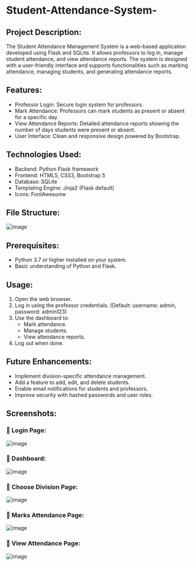 # Student-Attendance-System-
## Project Description:
The Student Attendance Management System is a web-based application developed using Flask and SQLite. It allows professors to log in, manage student attendance, and view attendance reports. The system is designed with a user-friendly interface and supports functionalities such as marking attendance, managing students, and generating attendance reports.
## Features:
- Professor Login: Secure login system for professors.
- Mark Attendance: Professors can mark students as present or absent for a specific day.
- View Attendance Reports: Detailed attendance reports showing the number of days students were present or absent.
- User Interface: Clean and responsive design powered by Bootstrap.
## Technologies Used:
- Backend: Python Flask framework
- Frontend: HTML5, CSS3, Bootstrap 5
- Database: SQLite
- Templating Engine: Jinja2 (Flask default)
- Icons: FontAwesome
## File Structure:
![image](https://github.com/user-attachments/assets/b416e64c-ffcb-4a7b-96d3-d9234a440a0a)
## Prerequisites:
- Python 3.7 or higher installed on your system.
- Basic understanding of Python and Flask.
## Usage:
1. Open the web browser.
2. Log in using the professor credentials. (Default: username: admin, password: admin123)
3. Use the dashboard to:
   - Mark attendance.
   - Manage students.
   - View attendance reports.
4. Log out when done.
## Future Enhancements:
- Implement division-specific attendance management.
- Add a feature to add, edit, and delete students.
- Enable email notifications for students and professors.
- Improve security with hashed passwords and user roles.
## Screenshots:
### 🔹 Login Page:
![image](https://github.com/user-attachments/assets/d0046220-f3c0-49e4-8ec2-bd7cdc4ab218)
### 🔹 Dashboard: 
![image](https://github.com/user-attachments/assets/806180fc-3128-4cbf-9d02-86b8695eb064)
### 🔹 Choose Division Page: 
![image](https://github.com/user-attachments/assets/2c5098c6-f3b7-44b3-82e2-f9a1f9fff025)
### 🔹 Marks Attendance Page: 
![image](https://github.com/user-attachments/assets/e9e6703d-c723-4896-9213-35d9f13ffaef)
### 🔹 View Attendance Page: 
![image](https://github.com/user-attachments/assets/a3db3b88-bad3-4b07-a113-48aaa85e80a3)





